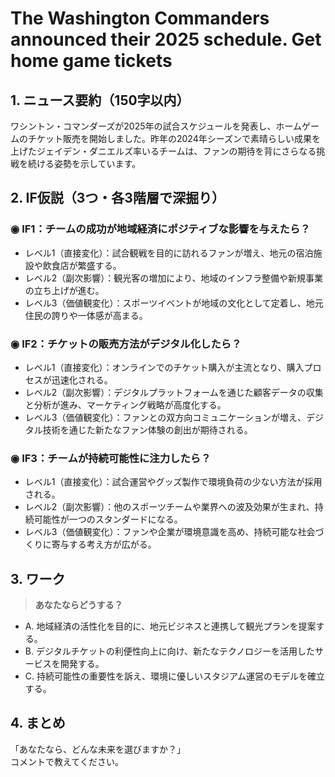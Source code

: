 # The Washington Commanders announced their 2025 schedule. Get home game tickets

## 1. ニュース要約（150字以内）
ワシントン・コマンダーズが2025年の試合スケジュールを発表し、ホームゲームのチケット販売を開始しました。昨年の2024年シーズンで素晴らしい成果を上げたジェイデン・ダニエルズ率いるチームは、ファンの期待を背にさらなる挑戦を続ける姿勢を示しています。

## 2. IF仮説（3つ・各3階層で深掘り）

### ◉ IF1：チームの成功が地域経済にポジティブな影響を与えたら？
- レベル1（直接変化）：試合観戦を目的に訪れるファンが増え、地元の宿泊施設や飲食店が繁盛する。
- レベル2（副次影響）：観光客の増加により、地域のインフラ整備や新規事業の立ち上げが進む。
- レベル3（価値観変化）：スポーツイベントが地域の文化として定着し、地元住民の誇りや一体感が高まる。

### ◉ IF2：チケットの販売方法がデジタル化したら？
- レベル1（直接変化）：オンラインでのチケット購入が主流となり、購入プロセスが迅速化される。
- レベル2（副次影響）：デジタルプラットフォームを通じた顧客データの収集と分析が進み、マーケティング戦略が高度化する。
- レベル3（価値観変化）：ファンとの双方向コミュニケーションが増え、デジタル技術を通じた新たなファン体験の創出が期待される。

### ◉ IF3：チームが持続可能性に注力したら？
- レベル1（直接変化）：試合運営やグッズ製作で環境負荷の少ない方法が採用される。
- レベル2（副次影響）：他のスポーツチームや業界への波及効果が生まれ、持続可能性が一つのスタンダードになる。
- レベル3（価値観変化）：ファンや企業が環境意識を高め、持続可能な社会づくりに寄与する考え方が広がる。

## 3. ワーク
> **あなたならどうする？**
- A. 地域経済の活性化を目的に、地元ビジネスと連携して観光プランを提案する。
- B. デジタルチケットの利便性向上に向け、新たなテクノロジーを活用したサービスを開発する。
- C. 持続可能性の重要性を訴え、環境に優しいスタジアム運営のモデルを確立する。

## 4. まとめ
「あなたなら、どんな未来を選びますか？」  
コメントで教えてください。